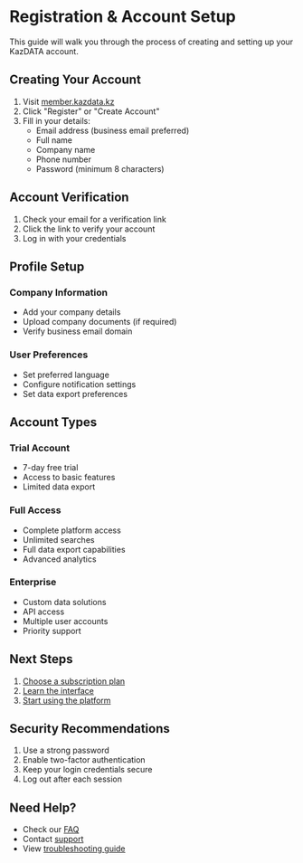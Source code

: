 # Registration & Account Setup

This guide will walk you through the process of creating and setting up your KazDATA account.

## Creating Your Account

1. Visit [member.kazdata.kz](https://member.kazdata.kz)
2. Click "Register" or "Create Account"
3. Fill in your details:
   - Email address (business email preferred)
   - Full name
   - Company name
   - Phone number
   - Password (minimum 8 characters)

## Account Verification

1. Check your email for a verification link
2. Click the link to verify your account
3. Log in with your credentials

## Profile Setup

### Company Information
- Add your company details
- Upload company documents (if required)
- Verify business email domain

### User Preferences
- Set preferred language
- Configure notification settings
- Set data export preferences

## Account Types

### Trial Account
- 7-day free trial
- Access to basic features
- Limited data export

### Full Access
- Complete platform access
- Unlimited searches
- Full data export capabilities
- Advanced analytics

### Enterprise
- Custom data solutions
- API access
- Multiple user accounts
- Priority support

## Next Steps

1. [Choose a subscription plan](subscription.md)
2. [Learn the interface](interface.md)
3. [Start using the platform](quick-start.md)

## Security Recommendations

1. Use a strong password
2. Enable two-factor authentication
3. Keep your login credentials secure
4. Log out after each session

## Need Help?

- Check our [FAQ](faq.md)
- Contact [support](../support/contact.md)
- View [troubleshooting guide](../support/troubleshooting.md)
